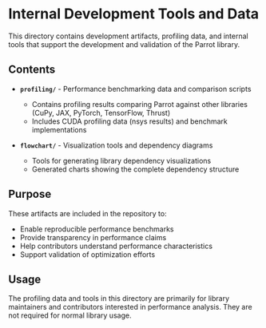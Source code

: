 # Internal Development Tools and Data

This directory contains development artifacts, profiling data, and internal tools that support the development and validation of the Parrot library.

## Contents

- **`profiling/`** - Performance benchmarking data and comparison scripts
  - Contains profiling results comparing Parrot against other libraries (CuPy, JAX, PyTorch, TensorFlow, Thrust)
  - Includes CUDA profiling data (nsys results) and benchmark implementations
  
- **`flowchart/`** - Visualization tools and dependency diagrams
  - Tools for generating library dependency visualizations
  - Generated charts showing the complete dependency structure

## Purpose

These artifacts are included in the repository to:
- Enable reproducible performance benchmarks
- Provide transparency in performance claims
- Help contributors understand performance characteristics
- Support validation of optimization efforts

## Usage

The profiling data and tools in this directory are primarily for library maintainers and contributors interested in performance analysis. They are not required for normal library usage.
